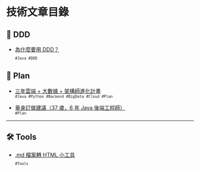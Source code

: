 # 技術文章目錄 

## 📌 DDD
- [為什麼要用 DDD？](plan/ddd_repo_and_example)  
  <sub>`#Java #DDD`</sub>

## 📌 Plan
- [三年雲端 + 大數據 + 架構師進化計畫](plan/3year_architect_plan)  
  <sub>`#Java #Python #Backend #BigData #Cloud #Plan`</sub>

- [量身訂做建議（37 歲，6 年 Java 後端工程師）](plan/architect_customized_analysis)  
  <sub>`#Plan`</sub>

---

## 🛠 Tools
- [.md 檔案轉 HTML 小工具](tools/md2blogger-guide)  
  <sub>`#Tools`</sub>
